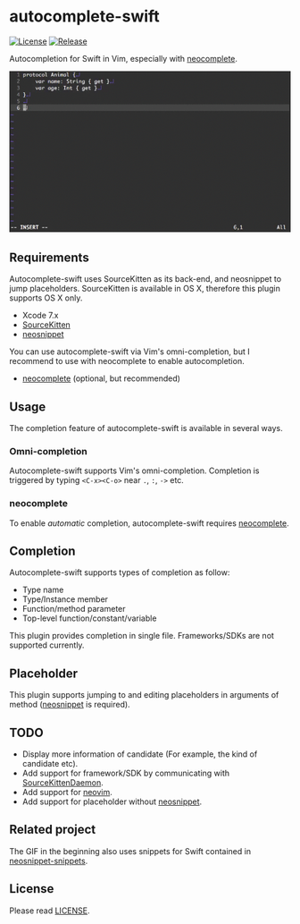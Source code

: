 # autocomplete-swift

[![License][license-badge]][license]
[![Release][release-badge]][release]

Autocompletion for Swift in Vim, especially with [neocomplete][github-neocomplete].

![completion-gif](/_images/completion.gif)


## Requirements

Autocomplete-swift uses SourceKitten as its back-end,
and neosnippet to jump placeholders.
SourceKitten is available in OS X,
therefore this plugin supports OS X only.

- Xcode 7.x
- [SourceKitten][github-sourcekitten]
- [neosnippet][github-neosnippet]

You can use autocomplete-swift via Vim's omni-completion,
but I recommend to use with neocomplete to enable autocompletion.

- [neocomplete][github-neocomplete] (optional, but recommended)


## Usage

The completion feature of autocomplete-swift is available in several ways.

### Omni-completion

Autocomplete-swift supports Vim's omni-completion.
Completion is triggered by typing `<C-x><C-o>` near `.`, `:`, `->` etc.


### neocomplete

To enable *automatic* completion,
autocomplete-swift requires [neocomplete][github-neocomplete].


## Completion

Autocomplete-swift supports types of completion as follow:

- Type name
- Type/Instance member
- Function/method parameter
- Top-level function/constant/variable

This plugin provides completion in single file.
Frameworks/SDKs are not supported currently.


## Placeholder

This plugin supports jumping to and editing placeholders in arguments of method
([neosnippet][github-neosnippet] is required).


## TODO

- Display more information of candidate (For example, the kind of candidate etc).
- Add support for framework/SDK by communicating with [SourceKittenDaemon][github-sourcekittendaemon].
- Add support for [neovim][web-neovim].
- Add support for placeholder without [neosnippet][github-neosnippet].


## Related project

The GIF in the beginning also uses snippets for Swift contained in [neosnippet-snippets][github-neosnippet-snippets].


## License

Please read [LICENSE][license].

[license-badge]: https://img.shields.io/badge/license-MIT-yellowgreen.svg?style=flat-square
[license]: LICENSE
[release-badge]: https://img.shields.io/github/tag/mitsuse/neocomplete-swift.svg?style=flat-square
[release]: https://github.com/mitsuse/neocomplete-swift/releases
[github-sourcekitten]: https://github.com/jpsim/SourceKitten
[github-sourcekittendaemon]: https://github.com/terhechte/SourceKittenDaemon
[github-neocomplete]: https://github.com/Shougo/neocomplete.vim
[github-neosnippet]: https://github.com/Shougo/neosnippet.vim
[github-neosnippet-snippets]: https://github.com/Shougo/neosnippet-snippets
[web-neovim]: https://neovim.io/
